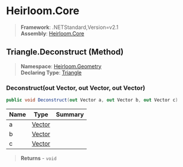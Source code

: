 # Heirloom.Core

> **Framework**: .NETStandard,Version=v2.1  
> **Assembly**: [Heirloom.Core][0]

## Triangle.Deconstruct (Method)

> **Namespace**: [Heirloom.Geometry][0]  
> **Declaring Type**: [Triangle][1]

### Deconstruct(out Vector, out Vector, out Vector)

```cs
public void Deconstruct(out Vector a, out Vector b, out Vector c)
```

| Name | Type        | Summary |
|------|-------------|---------|
| a    | [Vector][2] |         |
| b    | [Vector][2] |         |
| c    | [Vector][2] |         |

> **Returns** - `void`

[0]: ../../../Heirloom.Core.md
[1]: ../Triangle.md
[2]: ../../Heirloom/Vector.md
